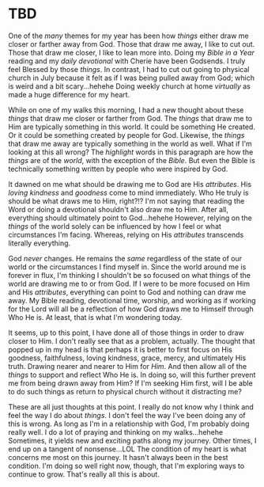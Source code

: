 # TBD

One of the *many* themes for my year has been how *things* either draw me closer or farther away from God. Those that draw me away, I like to cut out. Those that draw me closer, I like to lean more into. Doing my *Bible in a Year* reading and my *daily devotional* with Cherie have been Godsends. I truly feel Blessed by those *things*. In contrast, I had to cut out going to physical church in July because it felt as if I was being pulled away from God; which is weird and a bit scary...hehehe Doing weekly church at home *virtually* as made a huge difference for my heart.

While on one of my walks this morning, I had a new thought about these *things* that draw me closer or farther from God. The *things* that draw me to Him are typically something in this world. It could be something He created. Or it could be something created by people for God. Likewise, the *things* that draw me away are typically something in the world as well. What if I'm looking at this all wrong? The *highlight* words in this paragraph are how the *things* are of the *world*, with the exception of the *Bible*. But even the Bible is technically something written by people who were inspired by God.

It dawned on me what should be drawing me to God are His *attributes*. His *loving kindness* and *goodness* come to mind immediately. Who He truly is should be what draws me to Him, right?!? I'm not saying that reading the Word or doing a devotional shouldn't also draw me to Him. After all, everything should ultimately point to God...hehehe However, relying on the *things* of the world solely can be influenced by how I feel or what circumstances I'm facing. Whereas, relying on His *attributes* transcends literally everything.

God *never* changes. He remains the *same* regardless of the state of our world or the circumstances I find myself in. Since the world around me is forever in flux, I'm thinking I shouldn't be so focused on what things of the world are drawing me to or from God. If I were to be more focused on Him and His *attributes*, everything can point to God and nothing can draw me away. My Bible reading, devotional time, worship, and working as if working for the Lord will all be a reflection of how God draws me to Himself through Who He is. At least, that is what I'm wondering today.

It seems, up to this point, I have done all of those things in order to draw closer to Him. I don't really see that as a problem, actually. The thought that popped up in my head is that perhaps it is better to first focus on His goodness, faithfulness, loving kindness, grace, mercy, and ultimately His truth. Drawing nearer and nearer to Him for *Him*. And then allow all of the *things* to support and reflect Who He is. In doing so, will this further prevent me from being drawn away from Him? If I'm seeking Him first, will I be able to do such things as return to physical church without it distracting me?

These are all just thoughts at this point. I really do not know why I think and feel the way I do about *things*. I don't feel the way I've been doing any of this is wrong. As long as I'm in a relationship with God, I'm probably doing really well. I do a lot of praying and thinking on my walks...hehehe Sometimes, it yields new and exciting paths along my journey. Other times, I end up on a tangent of nonsense...LOL The condition of my heart is what concerns me most on this journey. It hasn't always been in the best condition. I'm doing so well right now, though, that I'm exploring ways to continue to grow. That's really all this is about.